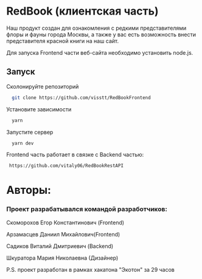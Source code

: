 
# RedBook (клиентская часть)

Наш продукт создан для ознакомления с редкими представителями флоры и фауны города Москвы, а также у вас есть возможность внести представителя красной книги на наш сайт.

Для запуска Frontend части веб-сайта необходимо установить node.js.


## Запуск

Сколонируйте репозиторий

```bash
  git clone https://github.com/visstt/RedBookFrontend
```

Установите зависимости

```bash
  yarn
```

Запустите сервер

```bash
  yarn dev
```

Frontend часть работает в связке с Backend частью:
```bash
 https://github.com/vitaly06/RedBookRestAPI
```
# Авторы:
### Проект разрабатывался командой разработчиков:

Скоморохов Егор Константинович (Frontend)

Арзамасцев Даниил Михайлович(Frontend)

Садиков Виталий Дмитриевич (Backend)

Шкуратора Мария Николаевна (Дизайнер)

P.S. проект разработан в рамках хакатона "Экотон" за 29 часов